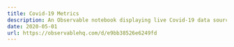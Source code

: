 ```yaml
---
title: Covid-19 Metrics
description: An Observable notebook displaying live Covid-19 data sources on an interactive chart.
date: 2020-05-01
url: https://observablehq.com/d/e9bb38526e6249fd
---
```

